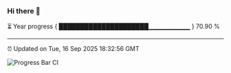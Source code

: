### Hi there 👋

⏳ Year progress { █████████████████████▁▁▁▁▁▁▁▁▁ } 70.90 %

---

⏰ Updated on Tue, 16 Sep 2025 18:32:56 GMT

![Progress Bar CI](https://github.com/ZhaoGui/ZhaoGui/workflows/Progress%20Bar%20CI/badge.svg)
